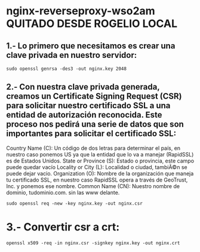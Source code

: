 # nginx-reverseproxy-wso2am QUITADO DESDE ROGELIO LOCAL

## 1.- Lo primero que necesitamos es crear una clave privada en nuestro servidor:

    sudo openssl genrsa -des3 -out nginx.key 2048

## 2.- Con nuestra clave privada generada, creamos un Certificate Signing Request (CSR) para solicitar nuestro certificado SSL a una entidad de autorización reconocida. Este proceso nos pedirá una serie de datos que son importantes para solicitar el certificado SSL:

Country Name (C): Un código de dos letras para determinar el país, en nuestro caso ponemos US ya que la entidad que lo va a manejar (RapidSSL) es de Estados Unidos. 
State or Province (S): Estado o provincia, este campo puede quedar vacío
Locality or City (L): Localidad o ciudad, tambiÃ©n se puede dejar vacio.
Organization (O): Nombre de la organización que maneja tu certificado SSL, en nuestro caso RapidSSL opera a través de GeoTrust, Inc. y ponemos ese nombre.
Common Name (CN): Nuestro nombre de dominio, tudominio.com. sin las www delante.

    sudo openssl req -new -key nginx.key -out nginx.csr

# 3.- Convertir csr a crt:

    openssl x509 -req -in nginx.csr -signkey nginx.key -out nginx.crt